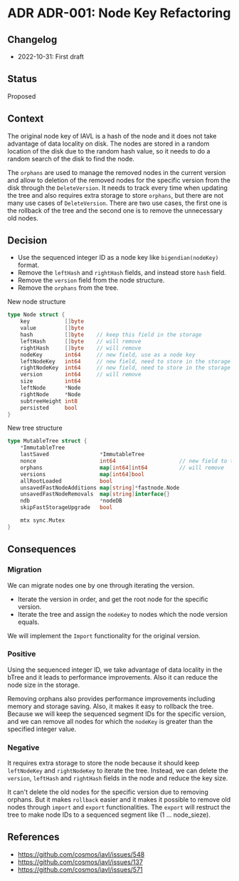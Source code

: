 # ADR ADR-001: Node Key Refactoring

## Changelog

- 2022-10-31: First draft

## Status

Proposed

## Context

The original node key of IAVL is a hash of the node and it does not take advantage of data locality on disk. The nodes are stored in a random location of the disk due to the random hash value, so it needs to do a random search of the disk to find the node.

The `orphans` are used to manage the removed nodes in the current version and allow to deletion of the removed nodes for the specific version from the disk through the `DeleteVersion`. It needs to track every time when updating the tree and also requires extra storage to store `orphans`, but there are not many use cases of `DeleteVersion`. There are two use cases, the first one is the rollback of the tree and the second one is to remove the unnecessary old nodes.

## Decision

- Use the sequenced integer ID as a node key like `bigendian(nodeKey)` format.
- Remove the `leftHash` and `rightHash` fields, and instead store `hash` field.
- Remove the `version` field from the node structure.
- Remove the `orphans` from the tree.

New node structure

```go
type Node struct {
	key           []byte
	value         []byte
	hash          []byte    // keep this field in the storage
	leftHash      []byte    // will remove
	rightHash     []byte    // will remove
	nodeKey       int64     // new field, use as a node key
	leftNodeKey   int64     // new field, need to store in the storage
	rightNodeKey  int64     // new field, need to store in the storage
	version       int64     // will remove
	size          int64
	leftNode      *Node
	rightNode     *Node
	subtreeHeight int8
	persisted     bool
}
```

New tree structure

```go
type MutableTree struct {
	*ImmutableTree                                    
	lastSaved                *ImmutableTree
	nonce                    int64                    // new field to track the current ID
	orphans                  map[int64]int64          // will remove
	versions                 map[int64]bool           
	allRootLoaded            bool                     
	unsavedFastNodeAdditions map[string]*fastnode.Node
	unsavedFastNodeRemovals  map[string]interface{}   
	ndb                      *nodeDB
	skipFastStorageUpgrade   bool 

	mtx sync.Mutex
}
```

## Consequences

### Migration

We can migrate nodes one by one through iterating the version.

- Iterate the version in order, and get the root node for the specific version.
- Iterate the tree and assign the `nodeKey` to nodes which the node version equals. 

We will implement the `Import` functionality for the original version.

### Positive

Using the sequenced integer ID, we take advantage of data locality in the bTree and it leads to performance improvements. Also it can reduce the node size in the storage.

Removing orphans also provides performance improvements including memory and storage saving. Also, it makes it easy to rollback the tree. Because we will keep the sequenced segment IDs for the specific version, and we can remove all nodes for which the `nodeKey` is greater than the specified integer value.

### Negative

It requires extra storage to store the node because it should keep `leftNodeKey` and `rightNodeKey` to iterate the tree. Instead, we can delete the `version`, `leftHash` and `rightHash` fields in the node and reduce the key size.

It can't delete the old nodes for the specific version due to removing orphans. But it makes `rollback` easier and it makes it possible to remove old nodes through `import` and `export` functionalities. The `export` will restruct the tree to make node IDs to a sequenced segment like (1 ... node_sieze).

## References

- https://github.com/cosmos/iavl/issues/548
- https://github.com/cosmos/iavl/issues/137
- https://github.com/cosmos/iavl/issues/571

